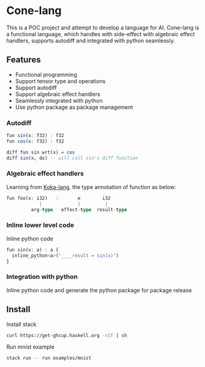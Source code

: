 # Cone-lang

This is a POC project and attempt to develop a language for AI. Cone-lang is a functional language, 
which handles with side-effect with algebraic effect handlers, supports autodiff and integrated with python seamlessly.

## Features

* Functional programming
* Support tensor type and operations
* Support autodiff
* Support algebraic effect handlers
* Seamlessly integrated with python
* Use python package as package management

### Autodiff

```haskell
fun sin(x: f32) : f32
fun cos(x: f32) : f32

diff fun sin wrt(x) = cos
diff sin(x, dx) -- will call sin's diff function
```

### Algebraic effect handlers

Learning from [Koka-lang](https://koka-lang.github.io/koka/doc/book.html), the type annotation of function as below:

```haskell
fun foo(x: i32)   :       e        i32
            |             |         |
         arg-type   effect-type  result-type
```

### Inline lower level code 

Inline python code

```haskell
fun sin(x: a) : a {
  inline_python<a>("____result = sin(x)")
}   
```

### Integration with python

Inline python code and generate the python package for package release

## Install

Install stack

```bash
curl https://get-ghcup.haskell.org -sSf | sh
```

Run mnist example

```bash
stack run -- run examples/mnist
```